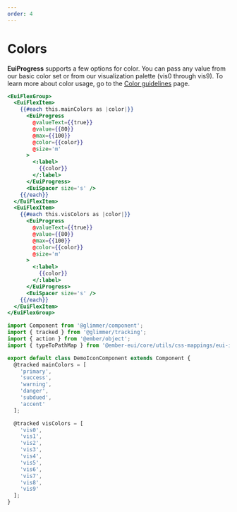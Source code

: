 ```yaml
---
order: 4
---
```


# Colors

<EuiText>
<p><strong>EuiProgress</strong> supports a few options for <EuiCode @language="text">color</EuiCode>. You can pass any value from our basic color set or from our visualization palette (<EuiCode @language="text">vis0</EuiCode> through <EuiCode @language="text">vis9</EuiCode>). To learn more about color usage, go to the <a href="#/guidelines/colors">Color guidelines</a> page.</p>
</EuiText>

```hbs template
<EuiFlexGroup>
  <EuiFlexItem>
    {{#each this.mainColors as |color|}}
      <EuiProgress
        @valueText={{true}}
        @value={{80}}
        @max={{100}}
        @color={{color}}
        @size='m'
      >
        <:label>
          {{color}}
        </:label>
      </EuiProgress>
      <EuiSpacer size='s' />
    {{/each}}
  </EuiFlexItem>
  <EuiFlexItem>
    {{#each this.visColors as |color|}}
      <EuiProgress
        @valueText={{true}}
        @value={{80}}
        @max={{100}}
        @color={{color}}
        @size='m'
      >
        <:label>
          {{color}}
        </:label>
      </EuiProgress>
      <EuiSpacer size='s' />
    {{/each}}
  </EuiFlexItem>
</EuiFlexGroup>
```

```js component
import Component from '@glimmer/component';
import { tracked } from '@glimmer/tracking';
import { action } from '@ember/object';
import { typeToPathMap } from '@ember-eui/core/utils/css-mappings/eui-icon';

export default class DemoIconComponent extends Component {
  @tracked mainColors = [
    'primary',
    'success',
    'warning',
    'danger',
    'subdued',
    'accent'
  ];

  @tracked visColors = [
    'vis0',
    'vis1',
    'vis2',
    'vis3',
    'vis4',
    'vis5',
    'vis6',
    'vis7',
    'vis8',
    'vis9'
  ];
}
```
